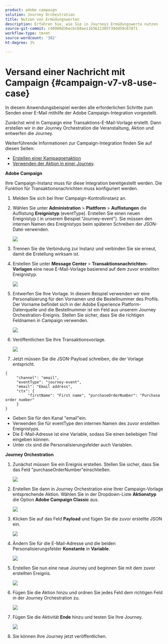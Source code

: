 ```yaml
---
product: adobe campaign
solution: Journey Orchestration
title: Nutzen von Ermüdungswerten
description: Erfahren Sie, wie Sie in Journeys Ermüdungswerte nutzen
source-git-commit: c49908d36ecbc68ae11b5621305f39dd59c67871
workflow-type: tm+mt
source-wordcount: '382'
ht-degree: 3%

---
```



# Versand einer Nachricht mit Campaign {#campaign-v7-v8-use-case}

In diesem Anwendungsbeispiel werden alle erforderlichen Schritte zum Senden einer E-Mail mithilfe der Adobe Campaign-Integration vorgestellt.

Zunächst wird in Campaign eine Transaktions-E-Mail-Vorlage erstellt. Dann erstellen wir in der Journey Orchestration die Veranstaltung, Aktion und entwerfen die Journey.

Weiterführende Informationen zur Campaign-Integration finden Sie auf diesen Seiten:

* [Erstellen einer Kampagnenaktion](../action/working-with-adobe-campaign.md#using_adobe_campaign_v7_v8)
* [Verwenden der Aktion in einer Journey](../building-journeys/using-adobe-campaign-actions.md).

**Adobe Campaign**

Ihre Campaign-Instanz muss für diese Integration bereitgestellt werden. Die Funktion für Transaktionsnachrichten muss konfiguriert werden.

1. Melden Sie sich bei Ihrer Campaign-Kontrollinstanz an.

1. Wählen Sie unter **Administration** > **Plattform** > **Auflistungen** die Auflistung **Ereignistyp** (eventType). Erstellen Sie einen neuen Ereignistyp ( in unserem Beispiel &quot;Journey-event&quot;). Sie müssen den internen Namen des Ereignistyps beim späteren Schreiben der JSON-Datei verwenden.

   ![](../assets/accintegration-uc-1.png)

1. Trennen Sie die Verbindung zur Instanz und verbinden Sie sie erneut, damit die Erstellung wirksam ist.

1. Erstellen Sie unter **Message Center** > **Transaktionsnachrichten-Vorlagen** eine neue E-Mail-Vorlage basierend auf dem zuvor erstellten Ereignistyp.

   ![](../assets/accintegration-uc-2.png)

1. Entwerfen Sie Ihre Vorlage. In diesem Beispiel verwenden wir eine Personalisierung für den Vornamen und die Bestellnummer des Profils. Der Vorname befindet sich in der Adobe Experience Platform-Datenquelle und die Bestellnummer ist ein Feld aus unserem Journey Orchestration-Ereignis. Stellen Sie sicher, dass Sie die richtigen Feldnamen in Campaign verwenden.

   ![](../assets/accintegration-uc-3.png)

1. Veröffentlichen Sie Ihre Transaktionsvorlage.

   ![](../assets/accintegration-uc-4.png)

1. Jetzt müssen Sie die JSON-Payload schreiben, die der Vorlage entspricht.

```
{
     "channel": "email",
     "eventType": "journey-event",
     "email": "Email address",
     "ctx": {
          "firstName": "First name", "purchaseOrderNumber": "Purchase order number"
     }
}
```

* Geben Sie für den Kanal &quot;email&quot;ein.
* Verwenden Sie für eventType den internen Namen des zuvor erstellten Ereignistyps.
* Die E-Mail-Adresse ist eine Variable, sodass Sie einen beliebigen Titel eingeben können.
* Unter ctx sind die Personalisierungsfelder auch Variablen.

**Journey Orchestration**

1. Zunächst müssen Sie ein Ereignis erstellen. Stellen Sie sicher, dass Sie das Feld &quot;purchaseOrderNumber&quot;einschließen.

   ![](../assets/accintegration-uc-5.png)

1. Erstellen Sie dann in Journey Orchestration eine Ihrer Campaign-Vorlage entsprechende Aktion. Wählen Sie in der Dropdown-Liste **Aktionstyp** die Option **Adobe Campaign Classic** aus.

   ![](../assets/accintegration-uc-6.png)

1. Klicken Sie auf das Feld **Payload** und fügen Sie die zuvor erstellte JSON ein.

   ![](../assets/accintegration-uc-7.png)

1. Ändern Sie für die E-Mail-Adresse und die beiden Personalisierungsfelder **Konstante** in **Variable**.

   ![](../assets/accintegration-uc-8.png)

1. Erstellen Sie nun eine neue Journey und beginnen Sie mit dem zuvor erstellten Ereignis.

   ![](../assets/accintegration-uc-9.png)

1. Fügen Sie die Aktion hinzu und ordnen Sie jedes Feld dem richtigen Feld in der Journey Orchestration zu.

   ![](../assets/accintegration-uc-10.png)

1. Fügen Sie die Aktivität **Ende** hinzu und testen Sie Ihre Journey.

   ![](../assets/accintegration-uc-11.png)

1. Sie können Ihre Journey jetzt veröffentlichen.
